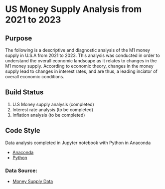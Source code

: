 # US Money Supply Analysis from 2021 to 2023

## Purpose

The following is a descriptive and diagnostic analysis of the M1 money supply in U.S.A from 2021 to 2023. This analysis was conducted in order to understand the overall economic landscape as it relates to changes in the M1 money supply. According to economic theory, changes in the money supply lead to changes in interest rates, and are thus, a leading inciator of overall economic conditions.

## Build Status

1. U.S Money supply analysis (completed)
2. Interest rate analysis (to be completed)
3. Inflation analysis (to be completed)

## Code Style

Data analysis completed in Jupyter notebook with Python in Anaconda
- [Anaconda](https://www.anaconda.com/)
- [Python](https://www.python.org/)


### Data Source: 
- [Money Supply Data](https://www.federalreserve.gov/datadownload/Download.aspx?rel=H6&series=798e2796917702a5f8423426ba7e6b42&lastobs=&from=&to=&filetype=csv&label=include&layout=seriescolumn&type=package)




